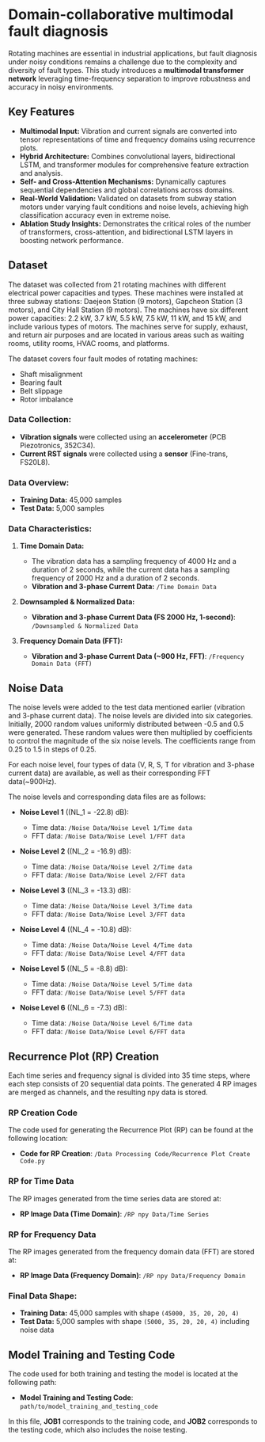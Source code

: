 # Domain-collaborative multimodal fault diagnosis

Rotating machines are essential in industrial applications, but fault diagnosis under noisy conditions remains a challenge due to the complexity and diversity of fault types. This study introduces a **multimodal transformer network** leveraging time-frequency separation to improve robustness and accuracy in noisy environments.

## Key Features
- **Multimodal Input:** Vibration and current signals are converted into tensor representations of time and frequency domains using recurrence plots.
- **Hybrid Architecture:** Combines convolutional layers, bidirectional LSTM, and transformer modules for comprehensive feature extraction and analysis.
- **Self- and Cross-Attention Mechanisms:** Dynamically captures sequential dependencies and global correlations across domains.
- **Real-World Validation:** Validated on datasets from subway station motors under varying fault conditions and noise levels, achieving high classification accuracy even in extreme noise.
- **Ablation Study Insights:** Demonstrates the critical roles of the number of transformers, cross-attention, and bidirectional LSTM layers in boosting network performance.

## Dataset

The dataset was collected from 21 rotating machines with different electrical power capacities and types. These machines were installed at three subway stations: Daejeon Station (9 motors), Gapcheon Station (3 motors), and City Hall Station (9 motors). The machines have six different power capacities: 2.2 kW, 3.7 kW, 5.5 kW, 7.5 kW, 11 kW, and 15 kW, and include various types of motors. The machines serve for supply, exhaust, and return air purposes and are located in various areas such as waiting rooms, utility rooms, HVAC rooms, and platforms.

The dataset covers four fault modes of rotating machines:
- Shaft misalignment
- Bearing fault
- Belt slippage
- Rotor imbalance

### Data Collection:
- **Vibration signals** were collected using an **accelerometer** (PCB Piezotronics, 352C34).
- **Current RST signals** were collected using a **sensor** (Fine-trans, FS20L8).

### Data Overview:
- **Training Data:** 45,000 samples
- **Test Data:** 5,000 samples

### Data Characteristics:
1. **Time Domain Data:**
   - The vibration data has a sampling frequency of 4000 Hz and a duration of 2 seconds, while the current data has a sampling frequency of 2000 Hz and a duration of 2 seconds.
   - **Vibration and 3-phase Current Data:**  `/Time Domain Data`
        
3. **Downsampled & Normalized Data:**
   - **Vibration and 3-phase Current Data (FS 2000 Hz, 1-second)**: `/Downsampled & Normalized Data`

4. **Frequency Domain Data (FFT):**
   - **Vibration and 3-phase Current Data (~900 Hz, FFT)**: `/Frequency Domain Data (FFT)`

## Noise Data

The noise levels were added to the test data mentioned earlier (vibration and 3-phase current data). The noise levels are divided into six categories. Initially, 2000 random values uniformly distributed between -0.5 and 0.5 were generated. These random values were then multiplied by coefficients to control the magnitude of the six noise levels. The coefficients range from 0.25 to 1.5 in steps of 0.25.

For each noise level, four types of data (V, R, S, T for vibration and 3-phase current data) are available, as well as their corresponding FFT data(~900Hz).

The noise levels and corresponding data files are as follows:

- **Noise Level 1** (\(NL_1 = -22.8\) dB): 
  - Time data: `/Noise Data/Noise Level 1/Time data`
  - FFT data: `/Noise Data/Noise Level 1/FFT data`
  
- **Noise Level 2** (\(NL_2 = -16.9\) dB): 
  - Time data: `/Noise Data/Noise Level 2/Time data`
  - FFT data: `/Noise Data/Noise Level 2/FFT data`

- **Noise Level 3** (\(NL_3 = -13.3\) dB): 
  - Time data: `/Noise Data/Noise Level 3/Time data`
  - FFT data: `/Noise Data/Noise Level 3/FFT data`

- **Noise Level 4** (\(NL_4 = -10.8\) dB): 
  - Time data: `/Noise Data/Noise Level 4/Time data`
  - FFT data: `/Noise Data/Noise Level 4/FFT data`

- **Noise Level 5** (\(NL_5 = -8.8\) dB): 
  - Time data: `/Noise Data/Noise Level 5/Time data`
  - FFT data: `/Noise Data/Noise Level 5/FFT data`

- **Noise Level 6** (\(NL_6 = -7.3\) dB): 
  - Time data: `/Noise Data/Noise Level 6/Time data`
  - FFT data: `/Noise Data/Noise Level 6/FFT data`
 
## Recurrence Plot (RP) Creation

Each time series and frequency signal is divided into 35 time steps, where each step consists of 20 sequential data points. The generated 4 RP images are merged as channels, and the resulting npy data is stored.

### RP Creation Code
The code used for generating the Recurrence Plot (RP) can be found at the following location:

- **Code for RP Creation**: `/Data Processing Code/Recurrence Plot Create Code.py`

### RP for Time Data
The RP images generated from the time series data are stored at:

- **RP Image Data (Time Domain)**: `/RP npy Data/Time Series`

### RP for Frequency Data
The RP images generated from the frequency domain data (FFT) are stored at:

- **RP Image Data (Frequency Domain)**: `/RP npy Data/Frequency Domain`

### Final Data Shape:
- **Training Data:** 45,000 samples with shape `(45000, 35, 20, 20, 4)`
- **Test Data:** 5,000 samples with shape `(5000, 35, 20, 20, 4)` including noise data

## Model Training and Testing Code

The code used for both training and testing the model is located at the following path:

- **Model Training and Testing Code**: `path/to/model_training_and_testing_code`

In this file, **JOB1** corresponds to the training code, and **JOB2** corresponds to the testing code, which also includes the noise testing.

